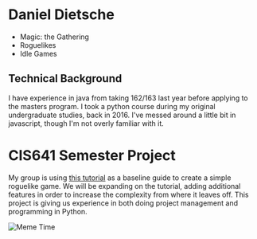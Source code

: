 # Daniel Dietsche

* Magic: the Gathering
* Roguelikes
* Idle Games

## Technical Background
I have experience in java from taking 162/163 last year before applying to the masters program. I took a python course during my original undergraduate studies, back in 2016. I've messed around a little bit in javascript, though I'm not overly familiar with it.

# CIS641 Semester Project

My group is using [this tutorial](http://rogueliketutorials.com/tutorials/tcod/v2/) as a baseline guide to create a simple roguelike game. We will be expanding on the tutorial, adding additional features in order to increase the complexity from where it leaves off. This project is giving us experience in both doing project management and programming in Python.

![Meme Time](https://preview.redd.it/6q6azrp3e5t41.jpg?auto=webp&s=f28cfc10f24869ca00716d01ecb8af45e1caf9f0)
